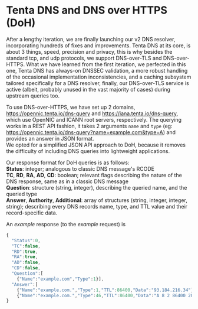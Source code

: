 # Tenta DNS and DNS over HTTPS (DoH)
After a lengthy iteration, we are finally launching our v2 DNS resolver, incorporating hundreds of fixes and improvements.
Tenta DNS at its core, is about 3 things, speed, precision and privacy, this is why besides the standard tcp, and udp protocols, we support DNS-over-TLS and DNS-over-HTTPS. What we have learned from the first iteration, we perfected in this one, Tenta DNS has always-on DNSSEC validation, a more robust handling of the occasional implementation inconsistencies,
and a caching subsystem tailored specifically for a DNS resolver, finally, our DNS-over-TLS service is active (albeit, probably unused in the vast majority of cases) during upstream queries too.

To use DNS-over-HTTPS, we have set up 2 domains, https://opennic.tenta.io/dns-query and https://iana.tenta.io/dns-query, which use OpenNIC and ICANN root servers, respectively.
The querying works in a REST API fashion, it takes 2 arguments `name` and `type` (eg: https://opennic.tenta.io/dns-query?name=example.com&type=A) and provides an answer in JSON format.  
We opted for a simplified JSON API approach to DoH, because it removes the difficulty of including DNS queries into lightweight applications.

Our response format for DoH queries is as follows:  
**Status**: integer; analogous to classic DNS message's RCODE  
**TC**, **RD**, **RA**, **AD**, **CD**: boolean; relevant flags describing the nature of the DNS response, same as in a classic DNS message  
**Question**: structure (string, integer), describing the queried name, and the queried type  
**Answer**, **Authority**, **Additional**: array of structures (string, integer, integer, string); describing every DNS records name, type, and TTL value and their record-specific data.

An _example_ response (to the _example_ request) is
```javascript
{
  "Status":0,
  "TC":false,
  "RD":true,
  "RA":true,
  "AD":false,
  "CD":false,
  "Question":[
    {"Name":"example.com","Type":1}],
  "Answer":[
    {"Name":"example.com.","Type":1,"TTL":86400,"Data":"93.184.216.34"},
    {"Name":"example.com.","Type":46,"TTL":86400,"Data":"A 8 2 86400 20180627015845 20180606075626 4354 example.com. gpgx3XIhF4XZg5Nw0eo7TmCD1zfKX9YtMq9PuSh3eAc4fJrvyS/VWy2bz/KYhgiXQe6PvtOLZbgTT2O9knkHIlAsmnznEowSrgWYaCkkkNnoC8Ii1Ikg87PCZ7FffTposk/4HRG6yXZlo9+++YZAfAC0cc9FFYpQXqxVLf9/aDQ="}]
}
```
